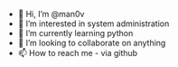 - 👋 Hi, I’m @man0v
- 👀 I’m interested in system administration
- 🌱 I’m currently learning python
- 💞️ I’m looking to collaborate on anything
- 📫 How to reach me - via github

<!---
man0v/man0v is a ✨ special ✨ repository because its `README.md` (this file) appears on your GitHub profile.
You can click the Preview link to take a look at your changes.
--->
